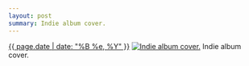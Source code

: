 ```yaml
---
layout: post
summary: Indie album cover.
---
```


<p>
  <time><a href="/340">{{ page.date | date: "%B %e, %Y" }}</a></time>
  <a href="/340"><img src="{{ site.assets_url }}/340-640.jpg" srcset="{{ site.assets_url }}/340-1280.jpg 1280w, {{ site.assets_url }}/340-960.jpg 960w, {{ site.assets_url }}/340-640.jpg 640w, {{ site.assets_url }}/340-320.jpg 320w" sizes="(min-width: 700px) 50vw, calc(100vw - 2rem)" alt="Indie album cover." /></a>
  <span>Indie album cover.</span>
</p>
